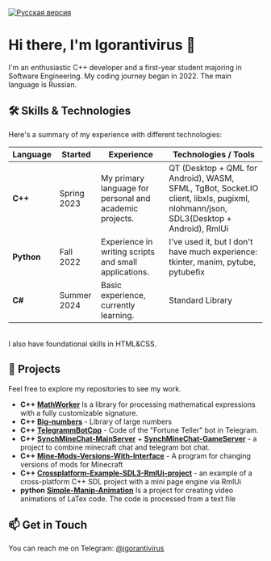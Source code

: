 [![Русская версия](https://img.shields.io/badge/Русская%20версия-blue)](README_RU.md)

<h1>Hi there, I'm Igorantivirus 👋</h1>

<p>I'm an enthusiastic C++ developer and a first-year student majoring in Software Engineering. My coding journey began in 2022. The main language is Russian.</p>

<h2>🛠️ Skills & Technologies</h2>

<p>Here's a summary of my experience with different technologies:</p>

| Language   | Started     | Experience                                              | Technologies / Tools                                                                                                                |
| ---------- | ----------- | ------------------------------------------------------- | ----------------------------------------------------------------------------------------------------------------------------------- |
| **C++**    | Spring 2023 | My primary language for personal and academic projects. | QT (Desktop + QML for Android), WASM, SFML, TgBot, Socket.IO client, libxls, pugixml, nlohmann/json, SDL3(Desktop + Android), RmlUi |
| **Python** | Fall 2022   | Experience in writing scripts and small applications.   | I've used it, but I don't have much experience: tkinter, manim, pytube, pytubefix                                                   |
| **C#**     | Summer 2024 | Basic experience, currently learning.                   | Standard Library                                                                                                                    |

<br>
I also have foundational skills in HTML&CSS.

<h2>🚀 Projects</h2>

<p>Feel free to explore my repositories to see my work.</p>

* **C++**    **[MathWorker](https://github.com/Igorantivirus/MathWorker )** Is a library for processing mathematical expressions with a fully customizable signature.
* **C++**    **[Big-numbers](https://github.com/Igorantivirus/Big-numbers)** - Library of large numbers
* **C++**    **[TelegrammBotCpp](https://github.com/Igorantivirus/TelegrammBotCpp )** - Code of the "Fortune Teller" bot in Telegram.
* **C++**    **[SynchMineChat-MainServer](https://github.com/Igorantivirus/SynchMineChat-MainServer )** + **[SynchMineChat-GameServer](https://github.com/Igorantivirus/SynchMineChat-GameServer)** - a project to combine minecraft chat and telegram bot chat.
* **C++**    **[Mine-Mods-Versions-With-Interface](https://github.com/Igorantivirus/Mine-Mods-Versions-With-Interface)** - A program for changing versions of mods for Minecraft 
* **C++**    **[Crossplatform-Example-SDL3-RmlUi-project](https://github.com/Igorantivirus/Crossplatform-Example-SDL3-RmlUi-project)** - an example of a cross-platform C++ SDL project with a mini page engine via RmlUi
* **python** **[Simple-Manip-Animation](https://github.com/Igorantivirus/Simple-Manip-Animation)** Is a project for creating video animations of LaTex code. The code is processed from a text file

<h2>📫 Get in Touch</h2>

<p>You can reach me on Telegram: <a href="https://t.me/igorantivirus">@igorantivirus</a></p>
